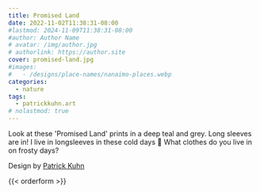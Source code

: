 ```yaml
---
title: Promised Land
date: 2022-11-02T11:38:31-08:00
#lastmod: 2024-11-09T11:38:31-08:00
#author: Author Name
# avatar: /img/author.jpg
# authorlink: https://author.site
cover: promised-land.jpg
#images:
#   - /designs/place-names/nanaimo-places.webp
categories:
  - nature
tags:
  - patrickkuhn.art
# nolastmod: true
---
```



Look at these 'Promised Land' prints in a deep teal and grey. Long sleeves are in! I live in longsleeves in these cold days 💙 What clothes do you live in on frosty days? 

<!--more-->
Design by [Patrick Kuhn](https://www.instagram.com/patrickkuhn.art/?hl=en)

{{< orderform >}}
